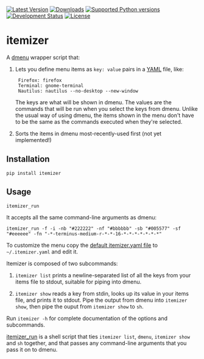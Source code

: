[![Latest Version](https://pypip.in/version/itemizer/badge.svg)](https://pypi.python.org/pypi/itemizer/)
[![Downloads](https://pypip.in/download/itemizer/badge.svg)](https://pypi.python.org/pypi/itemizer/)
[![Supported Python versions](https://pypip.in/py_versions/itemizer/badge.svg)](https://pypi.python.org/pypi/itemizer/)
[![Development Status](https://pypip.in/status/itemizer/badge.svg)](https://pypi.python.org/pypi/itemizer/)
[![License](https://pypip.in/license/itemizer/badge.svg)](https://pypi.python.org/pypi/itemizer/)


itemizer
========

A [dmenu](http://tools.suckless.org/dmenu/) wrapper script that:

1. Lets you define menu items as `key: value` pairs in a
   [YAML](http://yaml.org/) file, like:

        Firefox: firefox
        Terminal: gnome-terminal
        Nautilus: nautilus --no-desktop --new-window

   The keys are what will be shown in dmenu. The values are the commands that
   will be run when you select the keys from dmenu. Unlike the usual way of
   using dmenu, the items shown in the menu don't have to be the same as the
   commands executed when they're selected.

2. Sorts the items in dmenu most-recently-used first (not yet implemented!)


Installation
------------

    pip install itemizer


Usage
-----

    itemizer_run

It accepts all the same command-line arguments as dmenu:

    itemizer_run -f -i -nb "#222222" -nf "#bbbbbb" -sb "#005577" -sf "#eeeeee" -fn "-*-terminus-medium-r-*-*-16-*-*-*-*-*-*-*"

To customize the menu copy the [default itemizer.yaml file](itemizer/itemizer.yaml) to `~/.itemizer.yaml`
and edit it.

Itemizer is composed of two subcommands:

1. `itemizer list` prints a newline-separated list of all the keys from your
   items file to stdout, suitable for piping into dmenu.

2. `itemizer show` reads a key from stdin, looks up its value in your items
   file, and prints it to stdout. Pipe the output from dmenu into
   `itemizer show`, then pipe the ouput from `itemizer show` to `sh`.

Run `itemizer -h` for complete documentation of the options and subcommands.

[itemizer_run](bin/itemizer_run) is a shell script that ties `itemizer list`, `dmenu`,
`itemizer show` and `sh` together, and that passes any command-line arguments
that you pass it on to dmenu.
